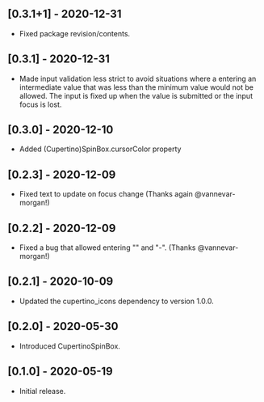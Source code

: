 ## [0.3.1+1] - 2020-12-31

* Fixed package revision/contents.

## [0.3.1] - 2020-12-31

* Made input validation less strict to avoid situations where a entering
  an intermediate value that was less than the minimum value would not be
  allowed. The input is fixed up when the value is submitted or the input
  focus is lost.

## [0.3.0] - 2020-12-10

* Added (Cupertino)SpinBox.cursorColor property

## [0.2.3] - 2020-12-09

* Fixed text to update on focus change (Thanks again @vannevar-morgan!)

## [0.2.2] - 2020-12-09

* Fixed a bug that allowed entering "" and "-". (Thanks @vannevar-morgan!)

## [0.2.1] - 2020-10-09

* Updated the cupertino_icons dependency to version 1.0.0.

## [0.2.0] - 2020-05-30

* Introduced CupertinoSpinBox.

## [0.1.0] - 2020-05-19

* Initial release.
